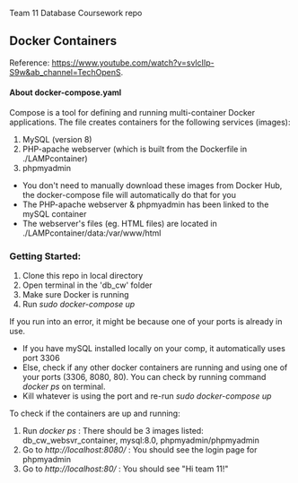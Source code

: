 Team 11 Database Coursework repo

## Docker Containers
Reference: https://www.youtube.com/watch?v=svlcIIp-S9w&ab_channel=TechOpenS.

#### About docker-compose.yaml
Compose is a tool for defining and running multi-container Docker applications. The file creates containers for the following services (images): 
1. MySQL (version 8)
2. PHP-apache webserver (which is built from the Dockerfile in ./LAMPcontainer)
3. phpmyadmin

- You don't need to manually download these images from Docker Hub, the docker-compose file will automatically do that for you 
- The PHP-apache webserver & phpmyadmin has been linked to the mySQL container
- The webserver's files (eg. HTML files) are located in ./LAMPcontainer/data:/var/www/html

### Getting Started:
1. Clone this repo in local directory
2. Open terminal in the 'db_cw' folder
3. Make sure Docker is running
4. Run _sudo docker-compose up_

If you run into an error, it might be because one of your ports is already in use. 
- If you have mySQL installed locally on your comp, it automatically uses port 3306  
- Else, check if any other docker containers are running and using one of your ports (3306, 8080, 80). You can check by running command _docker ps_ on terminal. 
- Kill whatever is using the port and re-run _sudo docker-compose up_ 

To check if the containers are up and running:
1. Run _docker ps_  : There should be 3 images listed: db_cw_websvr_container, mysql:8.0, phpmyadmin/phpmyadmin
2. Go to _http://localhost:8080/_  : You should see the login page for phpmyadmin
3. Go to _http://localhost:80/_  : You should see "Hi team 11!" 

